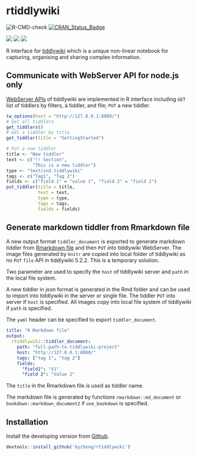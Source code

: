 # rtiddlywiki
![R-CMD-check](https://github.com/byzheng/rtiddlywiki/workflows/R-CMD-check/badge.svg)
[![CRAN_Status_Badge](http://www.r-pkg.org/badges/version/rtiddlywiki)](https://cran.r-project.org/package=rtiddlywiki)

[![](http://cranlogs.r-pkg.org/badges/grand-total/rtiddlywiki?color=green)](https://cran.r-project.org/package=rtiddlywiki)
[![](http://cranlogs.r-pkg.org/badges/last-month/rtiddlywiki?color=green)](https://cran.r-project.org/package=rtiddlywiki)
[![](http://cranlogs.r-pkg.org/badges/last-week/rtiddlywiki?color=green)](https://cran.r-project.org/package=rtiddlywiki)


R interface for [tiddlywiki](https://tiddlywiki.com/) which is a unique non-linear notebook for capturing, organising and sharing complex information.

## Communicate with WebServer API for node.js only

[WebServer APIs](https://tiddlywiki.com/static/WebServer%2520API.html) of tiddlywiki are implemented in R interface including `GET` list of tiddlers by filters, a tiddler, and file; `PUT` a new tiddler.

```r
tw_options(host = "http://127.0.0.1:8080/")
# Get all tiddlers
get_tiddlers()
# Get a tiddler by title 
get_tiddler(title = "GettingStarted")

# Put a new tiddler 
title <- "New tiddler"
text <- c("!! Section",
          "This is a new tiddler")
type <- "text/vnd.tiddlywiki"
tags <- c("Tag1", "Tag 2")
fields <- c("field 1" = "value 1", "field 2" = "field 2")
put_tiddler(title = title, 
            text = text,
            type = type, 
            tags = tags,
            fields = fields)
```

## Generate markdown tiddler from Rmarkdown file

A new output format `tiddler_document` is exported to generate markdown tiddler from [Rmarkdown file](https://rmarkdown.rstudio.com/) and then `PUT` into tiddlywiki WebServer. The image files generated by `knitr` are copied into local folder of tiddlywiki as no `PUT` `file` API in tiddlywiki 5.2.2. This is a temporary solution. 

Two parameter are used to specify the `host` of tiddlywiki server and `path` in the local file system. 

A new tiddler in json format is generated in the Rmd folder and can be used to import into tiddlywiki in the server or single file. The tiddler `PUT` into server if `host` is specified. All images copy into local file system of tiddlywiki if `path` is specified.

The `yaml` header can be specified to export `tiddler_document`.

```yaml
title: "R Markdown file"
output: 
  rtiddlywiki::tiddler_document:
    path: "full-path-to-tiddlywiki-project"
    host: "http://127.0.0.1:8080/"
    tags: ["tag 1", "tag 2"]
    fields:
      "field1": "V1"
      "field 2": "Value 2"
```

The `title` in the Rmarkdown file is used as tiddler name. 

The markdown file is generated by functions `rmarkdown::md_document` or `bookdown::markdown_document2` if `use_bookdown` is specified.


## Installation

Install the developing version from [Github](https://github.com/byzheng/rtiddlywiki).

```r
devtools::install_github('byzheng/rtiddlywiki')
```
